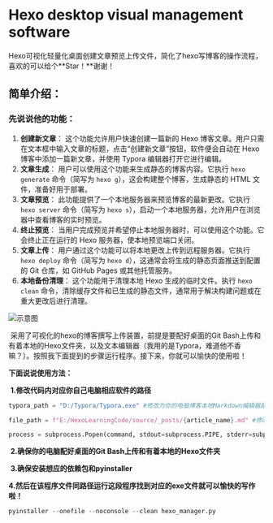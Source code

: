 # Hexo desktop visual management software
 Hexo可视化轻量化桌面创建文章预览上传文件，简化了hexo写博客的操作流程，喜欢的可以给个**Star！**谢谢！

## 简单介绍：

### 先说说他的功能：

1. **创建新文章**： 这个功能允许用户快速创建一篇新的 Hexo 博客文章。用户只需在文本框中输入文章的标题，点击“创建新文章”按钮，软件便会自动在 Hexo 博客中添加一篇新文章，并使用 Typora 编辑器打开它进行编辑。
2. **文章生成**： 用户可以使用这个功能来生成静态的博客内容。它执行 `hexo generate` 命令（简写为 `hexo g`），这会构建整个博客，生成静态的 HTML 文件，准备好用于部署。
3. **文章预览**： 此功能提供了一个本地服务器来预览博客的最新更改。它执行 `hexo server` 命令（简写为 `hexo s`），启动一个本地服务器，允许用户在浏览器中查看博客的实时预览。
4. **终止预览**： 当用户完成预览并希望停止本地服务器时，可以使用这个功能。它会终止正在运行的 Hexo 服务器，使本地预览端口关闭。
5. **文章上传**： 用户通过这个功能可以将本地更改上传到远程服务器。它执行 `hexo deploy` 命令（简写为 `hexo d`），这通常会将生成的静态页面推送到配置的 Git 仓库，如 GitHub Pages 或其他托管服务。
6. **本地备份清理**： 这个功能用于清理本地 Hexo 生成的临时文件。执行 `hexo clean` 命令，清除缓存文件和已生成的静态文件，通常用于解决构建问题或在重大更改后进行清理。

![示意图](https://s2.loli.net/2023/11/29/KSFgL5brdhVQ9nu.png)

​	采用了可视化的hexo的博客撰写上传装置，前提是要配好桌面的Git Bash上传和有着本地的Hexo文件夹，以及文本编辑器（我用的是Typora，难道他不香嘛？）。按照我下面提到的步骤运行程序。接下来，你就可以愉快的使用啦！

**下面说说使用方法：**

​	**1.修改代码内对应你自己电脑相应软件的路径**

```python
typora_path = "D:/Typora/Typora.exe" #修改为你的电脑博客本地Markdown编辑器路径
```

```python
file_path = f"E:/HexoLearningCode/source/_posts/{article_name}.md" #修改为你的电脑博客本地Hexo文件夹路径
```

```py
process = subprocess.Popen(command, stdout=subprocess.PIPE, stderr=subprocess.PIPE, shell=True, cwd="E:/HexoLearningCode")#注意修改为你的电脑博客本地Hexo文件夹路径
```

​	**2.确保你的电脑配好桌面的Git Bash上传和有着本地的Hexo文件夹**

​	**3.确保安装想应的依赖包和pyinstaller**

​	**4.然后在该程序文件同路径运行这段程序找到对应的exe文件就可以愉快的写作啦！**

```python
pyinstaller --onefile --noconsole --clean hexo_manager.py
```

